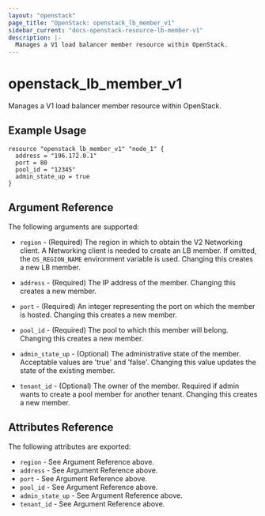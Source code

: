```yaml
---
layout: "openstack"
page_title: "OpenStack: openstack_lb_member_v1"
sidebar_current: "docs-openstack-resource-lb-member-v1"
description: |-
  Manages a V1 load balancer member resource within OpenStack.
---
```


# openstack\_lb\_member_v1

Manages a V1 load balancer member resource within OpenStack.

## Example Usage

```
resource "openstack_lb_member_v1" "node_1" {
  address = "196.172.0.1"
  port = 80
  pool_id = "12345"
  admin_state_up = true
}
```

## Argument Reference

The following arguments are supported:

* `region` - (Required) The region in which to obtain the V2 Networking client.
    A Networking client is needed to create an LB member. If omitted, the
    `OS_REGION_NAME` environment variable is used. Changing this creates a new
    LB member.

* `address` - (Required) The IP address of the member. Changing this creates a
    new member.

* `port` - (Required) An integer representing the port on which the member is
    hosted. Changing this creates a new member.

* `pool_id` - (Required) The pool to which this member will belong. Changing
    this creates a new member.

* `admin_state_up` - (Optional) The administrative state of the member.
    Acceptable values are 'true' and 'false'. Changing this value updates the
    state of the existing member.

* `tenant_id` - (Optional) The owner of the member. Required if admin wants to
    create a pool member for another tenant. Changing this creates a new member.

## Attributes Reference

The following attributes are exported:

* `region` - See Argument Reference above.
* `address` - See Argument Reference above.
* `port` - See Argument Reference above.
* `pool_id` - See Argument Reference above.
* `admin_state_up` - See Argument Reference above.
* `tenant_id` - See Argument Reference above.
